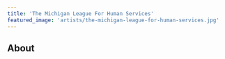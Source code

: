```yaml
---
title: 'The Michigan League For Human Services'
featured_image: 'artists/the-michigan-league-for-human-services.jpg'
---
```


## About


